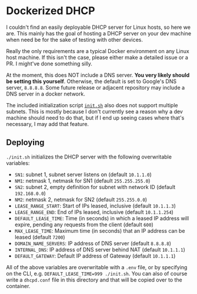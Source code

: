 # Dockerized DHCP

I couldn't find an easily deployable DHCP server for Linux hosts, so here we are.
This mainly has the goal of hosting a DHCP server on your dev machine when need be
for the sake of testing with other devices.

Really the only requirements are a typical Docker environment on any Linux host machine.
If this isn't the case, please either make a detailed issue or a PR.
I might've done something silly.

At the moment, this does NOT include a DNS server.
**You very likely should be setting this yourself**.
Otherwise, the default is set to Google's DNS server, `8.8.8.8`.
Some future release or adjacent repository may include a DNS server in a docker network.

The included initialization script [`init.sh`](<./init.sh>) also does not support
multiple subnets.
This is mostly because I don't currently see a reason why a dev machine should
need to do that, but if I end up seeing cases where that's necessary,
I may add that feature.

## Deploying

`./init.sh` initializes the DHCP server with the following overwritable variables:

- `SN1`: subnet 1, subnet server listens on (default `10.1.1.0`)
- `NM1`: netmask 1, netmask for SN1 (default `255.255.255.0`)
- `SN2`: subnet 2, empty definition for subnet with network ID (default `192.168.0.0`)
- `NM2`: netmask 2, netmask for SN2 (default `255.255.0.0`)
- `LEASE_RANGE_START`: Start of IPs leased, inclusive (default `10.1.1.3`)
- `LEASE_RANGE_END`: End of IPs leased, inclusive (default `10.1.1.254`)
- `DEFAULT_LEASE_TIME`: Time (in seconds) in which a leased IP address will expire, pending any requests from the client (default `600`)
- `MAX_LEASE_TIME`: Maximum time (in seconds) that an IP address can be leased (default `7200`)
- `DOMAIN_NAME_SERVERS`: IP address of DNS server (default `8.8.8.8`)
- `INTERNAL_DNS`: IP address of DNS server behind NAT (default `10.1.1.1`)
- `DEFAULT_GATEWAY`: Default IP address of Gateway (default `10.1.1.1`)

All of the above variables are overwritable with a `.env` file,
or by specifying on the CLI, e.g. `DEFAULT_LEASE_TIME=999 ./init.sh`.
You can also of course write a `dhcpd.conf` file in this directory
and that will be copied over to the container.

